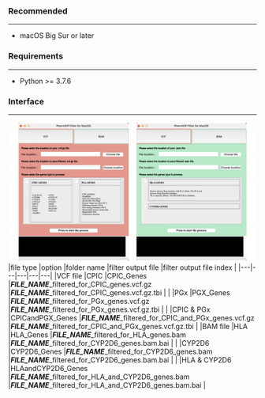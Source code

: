 ### Recommended 
---
- macOS Big Sur or later
### Requirements
---
- Python >= 3.7.6
### Interface
---
![PharmVIP-Filter Interface](https://github.com/NBT-GeTH/pharmvip-filter/blob/main/macOS/Interface.jpeg)
|file type   |option   |folder name   |filter output file   |filter output file index   |
|---|---|---|---|---|
|VCF file   |CPIC   |CPIC_Genes   |***FILE_NAME***_filtered_for_CPIC_genes.vcf.gz   |***FILE_NAME***_filtered_for_CPIC_genes.vcf.gz.tbi   |
|   |PGx   |PGX_Genes   |***FILE_NAME***_filtered_for_PGx_genes.vcf.gz   |***FILE_NAME***_filtered_for_PGx_genes.vcf.gz.tbi   |
|   |CPIC & PGx   |CPICandPGX_Genes   |***FILE_NAME***_filtered_for_CPIC_and_PGx_genes.vcf.gz   |***FILE_NAME***_filtered_for_CPIC_and_PGx_genes.vcf.gz.tbi   |
|BAM file   |HLA   |HLA_Genes   |***FILE_NAME***_filtered_for_HLA_genes.bam   |***FILE_NAME***_filtered_for_CYP2D6_genes.bam.bai   |
|   |CYP2D6   |CYP2D6_Genes   |***FILE_NAME***_filtered_for_CYP2D6_genes.bam   |***FILE_NAME***_filtered_for_CYP2D6_genes.bam.bai   |
|   |HLA & CYP2D6   |HLAandCYP2D6_Genes   |***FILE_NAME***_filtered_for_HLA_and_CYP2D6_genes.bam   |***FILE_NAME***_filtered_for_HLA_and_CYP2D6_genes.bam.bai   |
